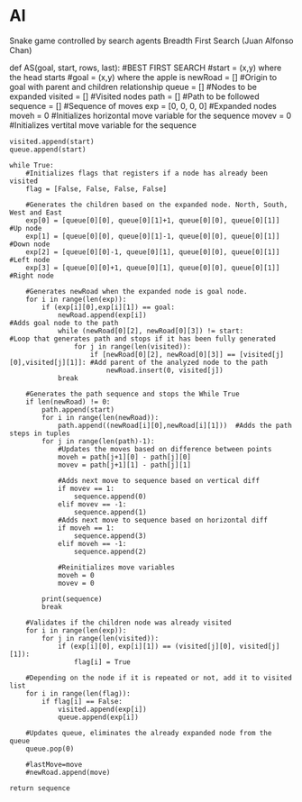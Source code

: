 # AI
Snake game controlled by search agents
Breadth First Search (Juan Alfonso Chan)

def AS(goal, start, rows, last): #BEST FIRST SEARCH
    #start = (x,y) where the head starts
    #goal  = (x,y) where the apple is
    newRoad  = []      #Origin to goal with parent and children relationship
    queue    = []      #Nodes to be expanded
    visited  = []      #Visited nodes
    path     = []      #Path to be followed
    sequence = []      #Sequence of moves
    exp = [0, 0, 0, 0] #Expanded nodes 
    moveh = 0          #Initializes horizontal move variable for the sequence
    movev = 0          #Initializes vertital move variable for the sequence

    visited.append(start)   
    queue.append(start)

    while True:
        #Initializes flags that registers if a node has already been visited
        flag = [False, False, False, False]

        #Generates the children based on the expanded node. North, South, West and East
        exp[0] = [queue[0][0], queue[0][1]+1, queue[0][0], queue[0][1]] #Up node
        exp[1] = [queue[0][0], queue[0][1]-1, queue[0][0], queue[0][1]] #Down node
        exp[2] = [queue[0][0]-1, queue[0][1], queue[0][0], queue[0][1]] #Left node
        exp[3] = [queue[0][0]+1, queue[0][1], queue[0][0], queue[0][1]] #Right node

        #Generates newRoad when the expanded node is goal node.
        for i in range(len(exp)):
            if (exp[i][0],exp[i][1]) == goal:
                newRoad.append(exp[i])                                                      #Adds goal node to the path
                while (newRoad[0][2], newRoad[0][3]) != start:                              #Loop that generates path and stops if it has been fully generated
                    for j in range(len(visited)):              
                        if [newRoad[0][2], newRoad[0][3]] == [visited[j][0],visited[j][1]]: #Add parent of the analyzed node to the path
                            newRoad.insert(0, visited[j])
                break

        #Generates the path sequence and stops the While True
        if len(newRoad) != 0:
            path.append(start)
            for i in range(len(newRoad)):
                path.append((newRoad[i][0],newRoad[i][1]))  #Adds the path steps in tuples
            for j in range(len(path)-1):
                #Updates the moves based on difference between points
                moveh = path[j+1][0] - path[j][0]
                movev = path[j+1][1] - path[j][1]

                #Adds next move to sequence based on vertical diff
                if movev == 1: 
                    sequence.append(0)
                elif movev == -1:
                    sequence.append(1)
                #Adds next move to sequence based on horizontal diff
                if moveh == 1: 
                    sequence.append(3)
                elif moveh == -1:
                    sequence.append(2)

                #Reinitializes move variables
                moveh = 0
                movev = 0

            print(sequence)
            break

        #Validates if the children node was already visited
        for i in range(len(exp)):
            for j in range(len(visited)):
                if (exp[i][0], exp[i][1]) == (visited[j][0], visited[j][1]):
                    flag[i] = True
        
        #Depending on the node if it is repeated or not, add it to visited list
        for i in range(len(flag)):
            if flag[i] == False:
                visited.append(exp[i])
                queue.append(exp[i])

        #Updates queue, eliminates the already expanded node from the queue
        queue.pop(0)
            
        #lastMove=move
        #newRoad.append(move)

    return sequence
